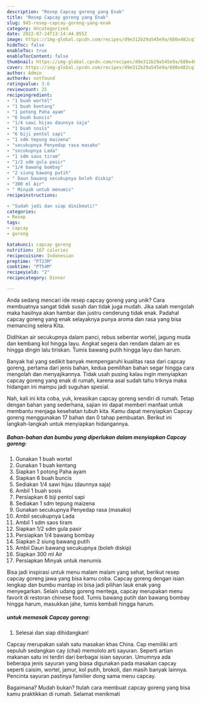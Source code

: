 ```yaml
---
description: "Resep Capcay goreng yang Enak"
title: "Resep Capcay goreng yang Enak"
slug: 945-resep-capcay-goreng-yang-enak
category: Uncategorized
date: 2022-07-24T13:14:44.055Z
image: https://img-global.cpcdn.com/recipes/d9e312b29a545e9a/680x482cq70/capcay-goreng-foto-resep-utama.jpg
hideToc: false
enableToc: true
enableTocContent: false
thumbnail: https://img-global.cpcdn.com/recipes/d9e312b29a545e9a/680x482cq70/capcay-goreng-foto-resep-utama.jpg
cover: https://img-global.cpcdn.com/recipes/d9e312b29a545e9a/680x482cq70/capcay-goreng-foto-resep-utama.jpg
author: Admin
authorAv: notfound
ratingvalue: 3.6
reviewcount: 25
recipeingredient:
- "1 buah wortel"
- "1 buah kentang"
- "1 potong Paha ayam"
- "6 buah buncis"
- "1/4 sawi hijau daunnya saja"
- "1 buah sosis"
- "6 biji pentol sapi"
- "1 sdm tepung maizena"
- "secukupnya Penyedap rasa masako"
- "secukupnya Lada"
- "1 sdm saos tiram"
- "1/2 sdm gula pasir"
- "1/4 bawang bombay"
- "2 siung bawang putih"
- " Daun bawang secukupnya boleh diskip"
- "300 ml Air"
- " Minyak untuk menumis"
recipeinstructions:

- "Sudah jadi dan siap dinikmati!"
categories:
- Resep
tags:
- capcay
- goreng

katakunci: capcay goreng 
nutrition: 167 calories
recipecuisine: Indonesian
preptime: "PT23M"
cooktime: "PT54M"
recipeyield: "2"
recipecategory: Dinner

---
```





Anda sedang mencari ide resep capcay goreng yang unik? Cara membuatnya sangat tidak susah dan tidak juga mudah. Jika salah mengolah maka hasilnya akan hambar dan justru cenderung tidak enak. Padahal capcay goreng yang enak selayaknya punya aroma dan rasa yang bisa memancing selera Kita.





Didihkan air secukupnya dalam panci, rebus sebentar wortel, jagung muda dan kembang kol hingga layu. Angkat segera dan rendam dalam air es hingga dingin lalu tiriskan. Tumis bawang putih hingga layu dan harum.

Banyak hal yang sedikit banyak mempengaruhi kualitas rasa dari capcay goreng, pertama dari jenis bahan, kedua pemilihan bahan segar hingga cara mengolah dan menyajikannya. Tidak usah pusing kalau ingin menyiapkan capcay goreng yang enak di rumah, karena asal sudah tahu triknya maka hidangan ini mampu jadi suguhan spesial.






Nah, kali ini kita coba, yuk, kreasikan capcay goreng sendiri di rumah. Tetap dengan bahan yang sederhana, sajian ini dapat memberi manfaat untuk membantu menjaga kesehatan tubuh kita. Kamu dapat menyiapkan Capcay goreng menggunakan 17 bahan dan 0 tahap pembuatan. Berikut ini langkah-langkah untuk menyiapkan hidangannya.

<!--inarticleads1-->

##### Bahan-bahan dan bumbu yang diperlukan dalam menyiapkan Capcay goreng:

1. Gunakan 1 buah wortel
1. Gunakan 1 buah kentang
1. Siapkan 1 potong Paha ayam
1. Siapkan 6 buah buncis
1. Sediakan 1/4 sawi hijau (daunnya saja)
1. Ambil 1 buah sosis
1. Persiapkan 6 biji pentol sapi
1. Sediakan 1 sdm tepung maizena
1. Gunakan secukupnya Penyedap rasa (masako)
1. Ambil secukupnya Lada
1. Ambil 1 sdm saos tiram
1. Siapkan 1/2 sdm gula pasir
1. Persiapkan 1/4 bawang bombay
1. Siapkan 2 siung bawang putih
1. Ambil  Daun bawang secukupnya (boleh diskip)
1. Siapkan 300 ml Air
1. Persiapkan  Minyak untuk menumis


Bisa jadi inspirasi untuk menu malam malam yang sehat, berikut resep capcay goreng jawa yang bisa kamu coba. Capcay goreng dengan isian lengkap dan bumbu mantap ini bisa jadi pilihan lauk enak yang menyegarkan. Selain udang goreng mentega, capcay merupakan menu favorit di restoran chinese food. Tumis bawang putih dan bawang bombay hingga harum, masukkan jahe, tumis kembali hingga harum. 

<!--inarticleads2-->

#####  untuk memasak Capcay goreng:


1. Selesai dan siap dihidangkan!

Capcay merupakan salah satu masakan khas China. Cap memiliki arti sepuluh sedangkan cay (chai) memololo arti sayuran. Seperti artian makanan satu ini terdiri dari berbagai isian sayuran. Umumnya ada beberapa jenis sayuran yang biasa digunakan pada masakan capcay seperti caisim, wortel, jamur, kol putih, brokoli, dan masih banyak lainnya. Pencinta sayuran pastinya familier dong sama menu capcay. 

Bagaimana? Mudah bukan? Itulah cara membuat capcay goreng yang bisa kamu praktikkan di rumah. Selamat menikmati
